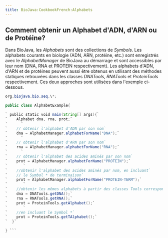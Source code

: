```yaml
---
title: BioJava:CookbookFrench:Alphabets
---
```


Comment obtenir un Alphabet d'ADN, d'ARN ou de Protéine?
--------------------------------------------------------

Dans BioJava, les *Alphabets* sont des collections de *Symbols*. Les
alphabets courants en biologie (ADN, ARN, protéine, etc.) sont
enregistrés avec le *AlphabetManager* de BioJava au démarrage et sont
accessibles par leur nom (DNA, RNA et PROTEIN respectivement). Les
alphabets d'ADN, d'ARN et de protéines peuvent aussi être obtenus en
utilisant des méthodes statiques retrouvées dans les classes *DNATools*,
*RNATools* et *ProteinTools* respectivement. Ces deux approches sont
utilisées dans l'exemple ci-dessous.

```java import org.biojava.bio.symbol.\*; import java.util.\*; import
org.biojava.bio.seq.\*;

public class AlphabetExample{

` public static void main(String[] args){`  
`    Alphabet dna, rna, prot;`  
`      `  
`    // obtenir l'alphabet d'ADN par son nom`  
`    dna = AlphabetManager.alphabetForName("DNA");`  
`      `  
`    // obtenir l'alphabet d'ARN par son nom`  
`    rna = AlphabetManager.alphabetForName("RNA");`  
`      `  
`    // obtenir l'alphabet des acides aminés par son nom`  
`    prot = AlphabetManager.alphabetForName("PROTEIN");`  
`       `  
`    //obtenir l'alphabet des acides aminés par nom, en incluant`  
`    // le Symbol * de terminaison`  
`    prot = AlphabetManager.alphabetForName("PROTEIN-TERM");`  
`       `  
`    //obtenir les mêmes alphabets à partir des classes Tools correspondantes`  
`    dna = DNATools.getDNA();`  
`    rna = RNATools.getRNA();`  
`    prot = ProteinTools.getAlphabet();`  
`       `  
`    //en incluant le Symbol *`  
`    prot = ProteinTools.getTAlphabet();`  
`  }`

} ```
